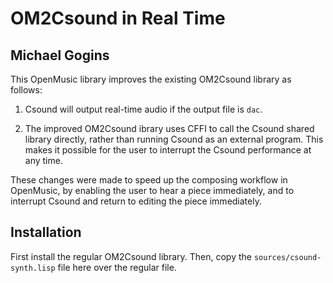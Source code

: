 # OM2Csound in Real Time
## Michael Gogins

This OpenMusic library improves the existing OM2Csound library as follows:

1. Csound will output real-time audio if the output file is `dac`.

2. The improved OM2Csound ibrary uses CFFI to call the Csound shared library 
directly, rather than running Csound as an external program. This makes it 
possible for the user to interrupt the Csound performance at any time.

These changes were made to speed up the composing workflow in OpenMusic, by 
enabling the user to hear a piece immediately, and to interrupt Csound and 
return to editing the piece immediately.

## Installation

First install the regular OM2Csound library. Then, copy the 
`sources/csound-synth.lisp` file here over the regular file.
